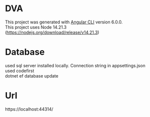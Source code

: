 ﻿# DVA
 
This project was generated with [Angular CLI](https://github.com/angular/angular-cli) version 6.0.0.<br>
This project uses Node 14.21.3 (https://nodejs.org/download/release/v14.21.3)

# Database

used sql server installed locally. Connection string in appsettings.json<br>
used codefirst<br>
dotnet ef database update 

# Url

https://localhost:44314/
